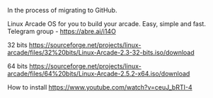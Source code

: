 In the process of migrating to GitHub.

Linux Arcade
OS for you to build your arcade. Easy, simple and fast.
Telegram group - https://abre.ai/i14O

32 bits
https://sourceforge.net/projects/linux-arcade/files/32%20bits/Linux-Arcade-2.3-32-bits.iso/download

64 bits
https://sourceforge.net/projects/linux-arcade/files/64%20bits/Linux-Arcade-2.5.2-x64.iso/download

How to install
https://www.youtube.com/watch?v=ceuJ_bRTI-4
